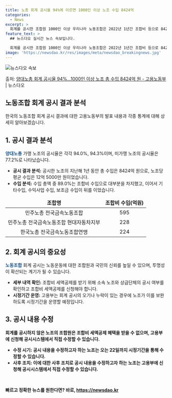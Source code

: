 ```yaml
---
title: 노총 회계 공시율 94%에 이르면 1000인 이상 노조 수입 8424억
categories:
  - News
excerpt: >
  회계를 공시한 조합원 1000인 이상 우리나라 노동조합은 2022년 1년간 조합비 등으로 8424억 원의 수…
feature_text: >
  ## 뉴스다오 실시간 뉴스 속보입니다.

  회계를 공시한 조합원 1000인 이상 우리나라 노동조합은 2022년 1년간 조합비 등으로 8424억 원의 수…
image: 'https://newsdao.kr/res/images/meta/newsdao_breakingnews.jpg'
---
```


![뉴스다오 속보](https://newsdao.kr/res/images/meta/newsdao_breakingnews.jpg)

<p>출처: <a href="https://newsdao.kr/2751" rel="dofollow">양대노총 회계 공시율 94%…1000인 이상 노조 총 수입 8424억 원 - 고용노동부</a> | 뉴스다오</p>

<h2>노동조합 회계 공시 결과 분석</h2>
<p data-ke-size="size16">한국의 노동조합 회계 공시 결과에 대한 고용노동부의 발표 내용과 각종 통계에 대해 상세히 알아보겠습니다.</p>

<h2 data-ke-size="size26"><b>1. 공시 결과 분석</b></h2>
<p><b><span style="color: #1a5490;">양대노총</span></b> 가맹 노조의 공시율은 각각 94.0%, 94.3%이며, 미가맹 노조의 공시율은 77.2%로 나타났습니다.</p>
<ul>
<li><b>공시 결과 분석:</b> 공시한 노조의 지난해 1년 동안 총 수입은 8424억 원으로, 노조당 평균 수입은 12억 5000만 원이었습니다.</li>
<li><b>수입 분석:</b> 수입 총액 중 89.0%는 조합비 수입으로 대부분을 차지했고, 이어서 기타수입, 수익사업 수입, 보조금 수입이 뒤를 이었습니다.</li>
</ul>
<table>
<thead>
<tr>
<td style="text-align: center; height: 17px;"><b>조합명</b></td>
<td style="text-align: center; height: 17px;"><b>조합비 수입(억원)</b></td>
</tr>
</thead>
<tbody>
<tr>
<td style="text-align: center; height: 17px;">민주노총 전국금속노동조합</td>
<td style="text-align: center; height: 17px;">595</td>
</tr>
<tr>
<td style="text-align: center; height: 17px;">민주노총 전국금속노동조합 현대자동차지부</td>
<td style="text-align: center; height: 17px;">228</td>
</tr>
<tr>
<td style="text-align: center; height: 17px;">한국노총 전국금속노동조합연맹</td>
<td style="text-align: center; height: 17px;">224</td>
</tr>
</tbody>
</table>

<h2 data-ke-size="size26"><b>2. 회계 공시의 중요성</b></h2>
<p><b><span style="color: #1a5490;">노동조합</span></b> 회계 공시는 노동운동에 대한 조합원과 국민의 신뢰를 높일 수 있으며, 투명성이 확산되는 계기가 될 수 있습니다.</p>
<ul>
<li><b>세부 내역 확인:</b> 조합비 세액공제를 받기 위해 소속 노조와 상급단체의 공시 여부를 확인하고 조합비 세액공제를 신청해야 합니다.</li>
<li><b>시정기간 운영:</b> 고용부는 회계 공시의 오기나 누락이 있는 경우에 노조가 이를 보완하도록 시정기간을 운영할 예정입니다.</li>
</ul>

<h2 data-ke-size="size26"><b>3. 공시 내용 수정</b></h2>
<p><b>회계를 공시하지 않은 노조의 조합원은 조합비 세액공제 혜택을 받을 수 없으며, 고용부에 신청해 공시시스템에서 직접 수정할 수 있습니다.</p>
<ul>
<li><b>수정 시기:</b> 공시 내용을 수정하고자 하는 노조는 오는 22일까지 시정기간을 통해 수정할 수 있습니다.</li>
<li><b>사후 조치:</b> 이에 대한 사후 조치로 공시 내용을 수정하고자 하는 노조는 고용부에 신청해 공시시스템에서 직접 수정할 수 있습니다.</li>
</ul>

<p data-ke-size="size16">&nbsp;</p> 

빠르고 정확한 뉴스를 원한다면? 바로, <a href="https://newsdao.kr" rel="dofollow">https://newsdao.kr</a>


    
